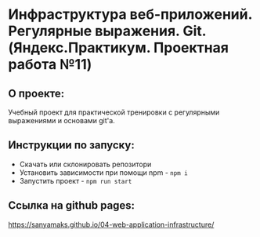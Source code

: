 # Инфраструктура веб-приложений. Регулярные выражения. Git. (Яндекс.Практикум. Проектная работа №11)

## О проекте:
Учебный проект для практической тренировки с регулярными выражениями и основами git'a.

## Инструкции по запуску:
- Скачать или склонировать репозитори
- Установить зависимости при помощи npm - `npm i`
- Запустить проект - `npm run start`

## Ссылка на github pages:
https://sanyamaks.github.io/04-web-application-infrastructure/
